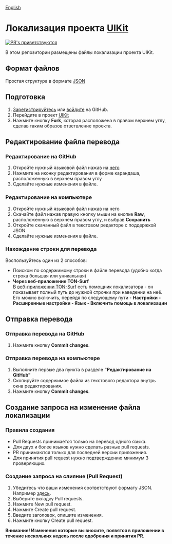 [English](./README.md)

# Локализация проекта [UIKit](https://github.com/tonlabs/UIKit)
[![PR's приветствуются](https://img.shields.io/badge/PRs-welcome-brightgreen.svg?style=flat-square)](http://makeapullrequest.com)

В этом репозитории размещены файлы локализации проекта UIKit. 

## Формат файлов
Простая структура в формате [JSON](https://ru.wikipedia.org/wiki/JSON)

## Подготовка
1) [Зарегистрируйтесь](https://github.com/signup) или [войдите](https://github.com/login) на GitHub.
2) Перейдите в проект [UIKit](https://github.com/tonlabs/UIKit)
3) Нажмите кнопку **Fork**, которая расположена в правом верхнем углу, сделав таким образов ответвление проекта.

## Редактирование файла перевода

### Редактирование на GitHub
1) Откройте нужный языковой файл нажав на [него](https://github.com/tonlabs/UIKit/tree/development/packages/localization/src/languages)
2) Нажмите на иконку редактирования в форме карандаша, расположенную в верхнем правом углу
3) Сделайте нужные изменения в файле.

### Редактирование на компьютере
1) Откройте нужный языковой файл нажав на него
2) Скачайте файл нажав правую кнопку мыши на кнопке **Raw**, расположенную в верхнем правом углу, и выбрав **Сохранить**
3) Откройте скачанный файл в текстовом редакторе с поддержкой JSON.
4) Сделайте нужные изменения в файле.

### Нахождение строки для перевода
Воспользуйтесь один из 2 способов:
* Поиском по содержимому строки в файле перевода (удобно когда строка большая или уникальная)
* **Через веб-приложение TON-Surf**  
  В [веб-приложении TON-Surf](https://web.ton.surf/) есть помощник локализатора - он показывает полный путь до нужной строчки при наведении на неё.
  Его можно включить, перейдя по следующему пути - **Настройки - Расширенные настройки - Язык - Включить помощь в локализации**

## Отправка перевода

### Отправка перевода на GitHub
1) Нажмите кнопку **Commit changes**.

### Отправка перевода на компьютере
1) Выполните первые два пункта в разделе **"Редактирование на GitHub"**
2) Скопируйте содержимое файла из текcтового редактора внутрь окна редактирования.
3) Нажмите кнопку **Commit changes**.

## Создание запроса на изменение файла локализации
### Правила создания 

* Pull Requests принимается только на перевод одного языка.
* Для двух и более языков нужно сделать разные pull requests.
* PR принимаются только для последней версии приложения.
* Для принятия pull request нужно подтверждению минимум 3 проверяющих.

### Создание запроса на слияние (Pull Request)
1) Убедитесь что ваши изменения соответствуют формату JSON. Например [здесь](https://jsonformatter.curiousconcept.com/).
2) Выберите вкладку Pull requests.
3) Нажмите New pull request.
4) Нажмите Create pull request. 
5) Введите заголовок, опишите изменения.
6) Нажмите кнопку Create pull request.


**Внимание! Изменения которые вы вносите, появятся в приложении в течение нескольких недель после одобрения и принятия PR.**
